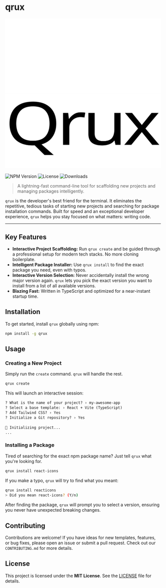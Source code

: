 # qrux

![](https://raw.githubusercontent.com/goodnesslu/qrux/main/.github/logo-dark.svg#gh-dark-mode-only)
![](https://raw.githubusercontent.com/goodnesslu/qrux/main/.github/logo-light.svg#gh-light-mode-only)

![NPM Version](https://img.shields.io/npm/v/qrux)
![License](https://img.shields.io/github/license/goodnesslu/qrux)
![Downloads](https://img.shields.io/npm/dt/qrux)

> A lightning-fast command-line tool for scaffolding new projects and managing packages intelligently.

`qrux` is the developer's best friend for the terminal. It eliminates the repetitive, tedious tasks of starting new projects and searching for package installation commands. Built for speed and an exceptional developer experience, `qrux` helps you stay focused on what matters: writing code.

---

## Key Features

- **Interactive Project Scaffolding:** Run `qrux create` and be guided through a professional setup for modern tech stacks. No more cloning boilerplate.
- **Intelligent Package Installer:** Use `qrux install` to find the exact package you need, even with typos.
- **Interactive Version Selection:** Never accidentally install the wrong major version again. `qrux` lets you pick the exact version you want to install from a list of all available versions.
- **Blazing Fast:** Written in TypeScript and optimized for a near-instant startup time.

## Installation

To get started, install `qrux` globally using npm:

```bash
npm install -g qrux
```

## Usage

### Creating a New Project

Simply run the `create` command. `qrux` will handle the rest.

```bash
qrux create
```

This will launch an interactive session:

```
? What is the name of your project? › my-awesome-app
? Select a base template: › React + Vite (TypeScript)
? Add Tailwind CSS? › Yes
? Initialize a Git repository? › Yes

🚀 Initializing project...
...
```

### Installing a Package

Tired of searching for the exact npm package name? Just tell `qrux` what you're looking for.

```bash
qrux install react-icons
```

If you make a typo, `qrux` will try to find what you meant:

```bash
qrux install reacticons
> Did you mean react-icons? (Y/n)
```

After finding the package, `qrux` will prompt you to select a version, ensuring you never have unexpected breaking changes.

## Contributing

Contributions are welcome! If you have ideas for new templates, features, or bug fixes, please open an issue or submit a pull request. Check out our `CONTRIBUTING.md` for more details.

## License

This project is licensed under the **MIT License**. See the [LICENSE](LICENSE) file for details.
